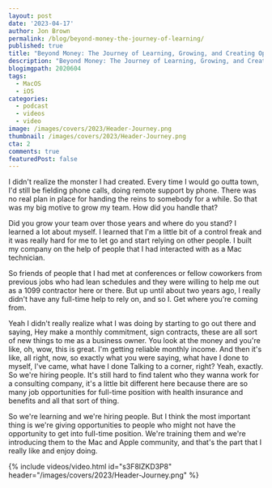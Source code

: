 ```yaml
---
layout: post
date: '2023-04-17'
author: Jon Brown
permalink: /blog/beyond-money-the-journey-of-learning/
published: true
title: "Beyond Money: The Journey of Learning, Growing, and Creating Opportunities in Business"
description: "Beyond Money: The Journey of Learning, Growing, and Creating Opportunities in Business"
blogimgpath: 2020604
tags:
  - MacOS
  - iOS
categories:
  - podcast
  - videos
  - video
image: /images/covers/2023/Header-Journey.png
thumbnail: /images/covers/2023/Header-Journey.png
cta: 2
comments: true
featuredPost: false
---
```

I didn't realize the monster I had created. Every time I would go outta town, I'd still be fielding phone calls, doing remote support by phone. There was no real plan in place for handing the reins to somebody for a while. So that was my big motive to grow my team. How did you handle that?

Did you grow your team over those years and where do you stand? I learned a lot about myself. I learned that I'm a little bit of a control freak and it was really hard for me to let go and start relying on other people. I built my company on the help of people that I had interacted with as a Mac technician.

So friends of people that I had met at conferences or fellow coworkers from previous jobs who had lean schedules and they were willing to help me out as a 1099 contractor here or there. But up until about two years ago, I really didn't have any full-time help to rely on, and so I.  Get where you're coming from.

Yeah I didn't really realize what I was doing by starting to go out there and saying, Hey make a monthly commitment, sign contracts, these are all sort of new things to me as a business owner. You look at the money and you're like, oh, wow, this is great. I'm getting reliable monthly income. And then it's like, all right, now, so exactly what you were saying, what have I done to myself, I've came, what have I done Talking to a corner, right? Yeah, exactly. So we're hiring people. It's still hard to find talent who they wanna work for a consulting company, it's a little bit different here because there are so many job opportunities for full-time  position with health insurance and benefits and all that sort of thing.

So we're learning and we're hiring people. But I think the most important thing is we're giving opportunities to people who might not have the opportunity to get into full-time position. We're training them and we're introducing them to the Mac and Apple community, and that's the part that I really like and enjoy doing.

{% include videos/video.html id="s3F8lZKD3P8" header="/images/covers/2023/Header-Journey.png" %}